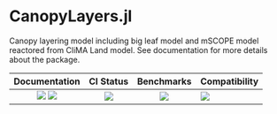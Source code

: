 # CanopyLayers.jl

Canopy layering model including big leaf model and mSCOPE model reactored from
    CliMA Land model. See documentation for more details about the package.

| Documentation                                   | CI Status             | Benchmarks            | Compatibility           |
|:-----------------------------------------------:|:---------------------:|:---------------------:|:------------------------|
| [![][dev-img]][dev-url] [![][rel-img]][rel-url] | [![][st-img]][st-url] | [![][bm-img]][bm-url] | [![][min-img]][min-url] |

[dev-img]: https://img.shields.io/badge/docs-dev-blue.svg
[dev-url]: https://Yujie-W.github.io/CanopyLayers.jl/dev/

[rel-img]: https://img.shields.io/badge/docs-stable-blue.svg
[rel-url]: https://Yujie-W.github.io/CanopyLayers.jl/stable/

[st-img]: https://github.com/Yujie-W/CanopyLayers.jl/workflows/JuliaStable/badge.svg?branch=master
[st-url]: https://github.com/Yujie-W/CanopyLayers.jl/actions?query=branch%3A"master"++workflow%3A"JuliaStable"

[bm-img]: https://github.com/Yujie-W/CanopyLayers.jl/workflows/Benchmarks/badge.svg?branch=master
[bm-url]: https://github.com/Yujie-W/CanopyLayers.jl/actions?query=branch%3A"master"++workflow%3A"Benchmarks"

[min-img]: https://github.com/Yujie-W/CanopyLayers.jl/workflows/Julia-1.3/badge.svg?branch=master
[min-url]: https://github.com/Yujie-W/CanopyLayers.jl/actions?query=branch%3A"master"++workflow%3A"Julia-1.3"
